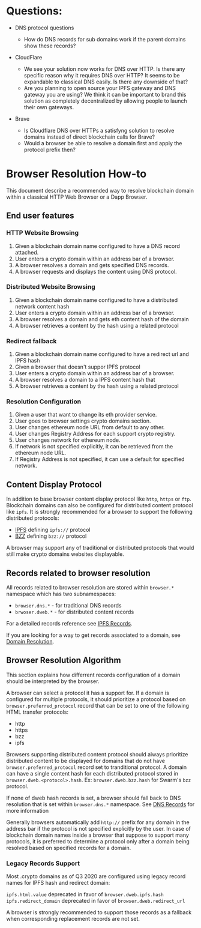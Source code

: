 # Questions:

* DNS protocol questions 
  * How do DNS records for sub domains work if the parent domains show these records?
* CloudFlare
  * We see your solution now works for DNS over HTTP. Is there any specific reason why it requires DNS over HTTP? It seems to be expandable to classical DNS easily. Is there any downside of that?
  * Are you planning to open source your IPFS gateway and DNS gateway you are using? We think it can be important to brand this solution as completely decentralized by allowing people to launch their own gateways.
  
* Brave
  * Is Cloudflare DNS over HTTPs a satisfyng solution to resolve domains instead of direct blockchain calls for Brave?
  * Would a browser be able to resolve a domain first and apply the protocol prefix then?
  
 
# Browser Resolution How-to

This document describe a recommended way to resolve blockchain domain within a classical HTTP Web Browser or a Dapp Browser.

## End user features

### HTTP Website Browsing

1. Given a blockchain domain name configured to have a DNS record attached.
2. User enters a crypto domain within an address bar of a browser.
3. A browser resolves a domain and gets specified DNS records.
4. A browser requests and displays the content using DNS protocol.

### Distributed Website Browsing

1. Given a blockchain domain name configured to have a distributed network content hash
2. User enters a crypto domain within an address bar of a browser.
3. A browser resolves a domain and gets eth content hash of the domain
4. A browser retrieves a content by the hash using a related protocol

### Redirect fallback

1. Given a blockchain domain name configured to have a redirect url and IPFS hash
2. Given a browser that doesn't suppor IPFS protocol
2. User enters a crypto domain within an address bar of a browser.
3. A browser resolves a domain to a IPFS content hash that 
4. A browser retrieves a content by the hash using a related protocol

### Resolution Configuration

1. Given a user that want to change its eth provider service.
2. User goes to browser settings crypto domains section.
3. User changes ethereum node URL from default to any other.
4. User changes Registry Address for each support crypto registry.
5. User changes network for ethereum node.
6. If network is not specified explicitly, it can be retrieved from the ethereum node URL.
7. If Registry Address is not specified, it can use a default for specified network.

## Content Display Protocol

In addition to base browser content display protocol like `http`, `https` or `ftp`. Blockchain domains can also be configured
for distributed content protocol like `ipfs`. It is strongly recommended for a browser to support the following distributed protocols:

* [IPFS](https://en.wikipedia.org/wiki/InterPlanetary_File_System) defining `ipfs://` protocol
* [BZZ](https://swarm-guide.readthedocs.io/en/stable/architecture.html#the-bzz-protocol) defining `bzz://` protocol

A browser may support any of traditional or distributed protocols that would still make crypto domains websites displayable.

## Records related to browser resolution

All records related to browser resolution are stored within `browser.*` namespace which has two subnamespaces:

* `browser.dns.*` - for traditional DNS records
* `brwoser.dweb.*` - for distributed content records

For a detailed records reference see [IPFS Records](./RECORDS_REFERRENCE.md).

If you are looking for a way to get records associated to a domain,
see [Domain Resolution](./ARCHITECTURE.md#domain-resolution).

## Browser Resolution Algorithm

This section explains how differrent records configuration of a domain should be interpreted by the browser.

A browser can select a protocol it has a support for.
If a domain is configured for multiple protocols, it should prioritize a protocol based on `browser.preferred_protocol` record that can be set to one of the following HTML transfer protocols:

* http
* https
* bzz
* ipfs

Browsers supporting distributed content protocol should always prioritize distributed content to be displayed for domains that do not have `browser.preferred_protocol` record set to tranditional protocol. 
A domain can have a single content hash for each distributed protocol stored in `browser.dweb.<protocol>.hash`. Ex: `browser.dweb.bzz.hash` for Swarm's `bzz` protocol.

If none of dweb hash records is set, a browser should fall back to DNS resolution that is set within `browser.dns.*` namespace.
See [DNS Records](./ARCHITECTURE.md#dns-records) for more information

Generally browsers automatically add `http://` prefix for any domain in the address bar if the protocol is not specified explicitly by the user. In case of blockchain domain names inside a browser that suppose to support many protocols, it is preferred to determine a protocol only after a domain being resolved based on specified records for a domain.


<div id="legacy-records"></div>

### Legacy Records Support

Most .crypto domains as of Q3 2020 are configured using legacy record names for IPFS hash and redirect domain:

`ipfs.html.value` deprecated in favor of `browser.dweb.ipfs.hash`
`ipfs.redirect_domain` deprecated in favor of `browser.dweb.redirect_url`

A browser is strongly recommended to support those records as a fallback when corresponding replacement records are not set.
